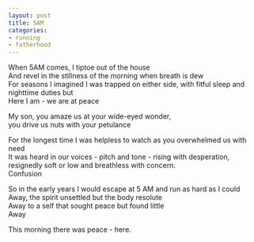 ```yaml
---
layout: post
title: 5AM
categories:
- running
- fatherhood
---
```


When 5AM comes, I tiptoe out of the house  
And revel in the stillness of the morning when breath is dew  
For seasons I imagined I was trapped on either side, with fitful sleep and nighttime duties but  
Here I am - we are at peace

My son, you amaze us at your wide-eyed wonder,  
you drive us nuts with your petulance

For the longest time I was helpless to watch as you overwhelmed us with need  
It was heard in our voices - pitch and tone - rising with desperation, resignedly soft or low and breathless with concern.  
Confusion

So in the early years I would escape at 5 AM and run as hard as I could  
Away, the spirit unsettled but the body resolute  
Away to a self that sought peace but found little  
Away

This morning there was peace - here.
